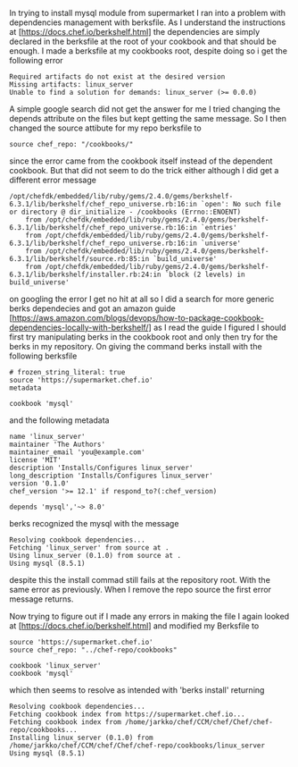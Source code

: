 In trying to install mysql module from supermarket I ran into a problem with dependencies management with berksfile. As I understand the instructions at [https://docs.chef.io/berkshelf.html] the dependencies are simply declared in the berksfile at the root of your cookbook and that should be enough. I made a berksfile at my cookbooks root, despite doing so i get the following error 

```
Required artifacts do not exist at the desired version
Missing artifacts: linux_server
Unable to find a solution for demands: linux_server (>= 0.0.0)

```
A simple google search did not get the answer for me I tried changing the depends attribute on the files but kept getting the same message.
So I then changed the source attibute for my repo berksfile to 

```
source chef_repo: "/cookbooks/"
```

since the error came from the cookbook itself instead of the dependent cookbook. But that did not seem to do the trick either although I did get a different error message

```
/opt/chefdk/embedded/lib/ruby/gems/2.4.0/gems/berkshelf-6.3.1/lib/berkshelf/chef_repo_universe.rb:16:in `open': No such file or directory @ dir_initialize - /cookbooks (Errno::ENOENT)
	from /opt/chefdk/embedded/lib/ruby/gems/2.4.0/gems/berkshelf-6.3.1/lib/berkshelf/chef_repo_universe.rb:16:in `entries'
	from /opt/chefdk/embedded/lib/ruby/gems/2.4.0/gems/berkshelf-6.3.1/lib/berkshelf/chef_repo_universe.rb:16:in `universe'
	from /opt/chefdk/embedded/lib/ruby/gems/2.4.0/gems/berkshelf-6.3.1/lib/berkshelf/source.rb:85:in `build_universe'
	from /opt/chefdk/embedded/lib/ruby/gems/2.4.0/gems/berkshelf-6.3.1/lib/berkshelf/installer.rb:24:in `block (2 levels) in build_universe'

```
on googling the error I get no hit at all so I did a search for more generic berks dependecies and got an amazon guide [https://aws.amazon.com/blogs/devops/how-to-package-cookbook-dependencies-locally-with-berkshelf/] as I read the guide I figured I should first try manipulating berks in the cookbook root and only then try for the berks in my repository. On giving the command berks install with the following berksfile

```
# frozen_string_literal: true
source 'https://supermarket.chef.io'
metadata

cookbook 'mysql'

```
and the following metadata

```
name 'linux_server'
maintainer 'The Authors'
maintainer_email 'you@example.com'
license 'MIT'
description 'Installs/Configures linux_server'
long_description 'Installs/Configures linux_server'
version '0.1.0'
chef_version '>= 12.1' if respond_to?(:chef_version)

depends 'mysql','~> 8.0'

```
berks recognized the mysql with the message

```
Resolving cookbook dependencies...
Fetching 'linux_server' from source at .
Using linux_server (0.1.0) from source at .
Using mysql (8.5.1)

```
despite this the install commad still fails at the repository root. With the same error as previously. When I remove the repo source the first error message returns.

Now trying to figure out if I made any errors in making the file I again looked at [https://docs.chef.io/berkshelf.html] and modified my Berksfile to

```
source 'https://supermarket.chef.io'
source chef_repo: "../chef-repo/cookbooks"

cookbook 'linux_server'
cookbook 'mysql'

```
which then seems to resolve as intended with 'berks install' returning 

```
Resolving cookbook dependencies...
Fetching cookbook index from https://supermarket.chef.io...
Fetching cookbook index from /home/jarkko/chef/CCM/chef/Chef/chef-repo/cookbooks...
Installing linux_server (0.1.0) from /home/jarkko/chef/CCM/chef/Chef/chef-repo/cookbooks/linux_server
Using mysql (8.5.1)

```
